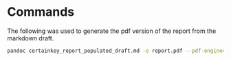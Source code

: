 # Commands

The following was used to generate the pdf version of the report from the markdown draft.

```bash
pandoc certainkey_report_populated_draft.md -o report.pdf --pdf-engine=pdflatex -H header.tex
```
